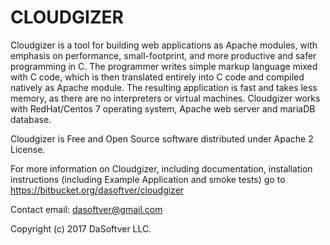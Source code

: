 # CLOUDGIZER 

Cloudgizer is a tool for building web applications as Apache modules, with emphasis on performance, small-footprint, and more productive and safer programming in C. The programmer writes simple markup language mixed with C code, which is then translated entirely into C code and compiled natively as Apache module. The resulting application is fast and takes less memory, as there are no interpreters or virtual machines. Cloudgizer works with RedHat/Centos 7 operating system, Apache web server and mariaDB database. 

Cloudgizer is Free and Open Source software distributed under Apache 2 License.

For more information on Cloudgizer, including documentation, installation instructions (including Example Application and smoke tests) go to https://bitbucket.org/dasoftver/cloudgizer

Contact email: dasoftver@gmail.com

Copyright (c) 2017 DaSoftver LLC.

